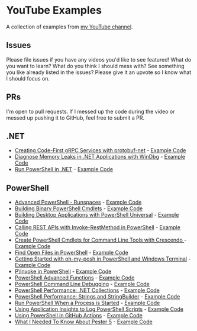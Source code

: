 # YouTube Examples

A collection of examples from [my YouTube channel](https://www.youtube.com/channel/UCIrhSHyw-ySF4eQFkt6fQSA).

## Issues

Please file issues if you have any videos you'd like to see featured! What do you want to learn? What do you think I should mess with? See something you like already listed in the issues? Please give it an upvote so I know what I should focus on. 

## PRs

I'm open to pull requests. If I messed up the code during the video or messed up pushing it to GitHub, feel free to submit a PR. 

## .NET 

- [Creating Code-First gRPC Services with protobuf-net](https://youtu.be/BS5AeaMi5HA) - [Example Code](/dotnet/Code-First%20gRPC%20Services%20with%20protobuf-net/)
- [Diagnose Memory Leaks in .NET Applications with WinDbg](https://youtu.be/V-bbGIb1cEo) - [Example Code](/dotnet/Diagnose%20Memory%20Leaks%20in%20.NET%20Applications%20with%20WinDbg/)
- [Run PowerShell in .NET](https://youtu.be/9D-q3NMznjo) - [Example Code](/dotnet/Run%20PowerShell%20in%20.NET/)

## PowerShell

- [Advanced PowerShell - Runspaces](https://youtu.be/WvxUuru_vhk) - [Example Code](/PowerShell/Advanced%20PowerShell%20-%20Runspaces/)
- [Building Binary PowerShell Cmdlets](https://youtu.be/4fgccFI-EHY) - [Example Code](/PowerShell/Building%20Binary%20PowerShell%20Cmdlets/src/)
- [Building Desktop Applications with PowerShell Universal](https://youtu.be/0Y83N1yA7XE) - [Example Code](/PowerShell/Building%20Desktop%20Applications%20with%20PowerShell%20Universal/)
- [Calling REST APIs with Invoke-RestMethod in PowerShell](https://youtu.be/wpquzkKGxVM) - [Example Code](/PowerShell/Calling%20REST%20APIs%20with%20Invoke-RestMethod%20in%20PowerShell/)
- [Create PowerShell Cmdlets for Command Line Tools with Crescendo ](https://youtu.be/c9m7ZdSwgkQ) - [Example Code](/PowerShell/Create%20PowerShell%20Cmdlets%20for%20Command%20Line%20Tools%20with%20Crescendo/)
- [Find Open Files in PowerShell](https://youtu.be/rPQTKQBTFLo) - [Example Code](/PowerShell/Find%20Open%20Files) 
- [Getting Started with oh-my-posh in PowerShell and Windows Terminal](https://youtu.be/OL9Mr4dzIWU) - [Example Code](/PowerShell/Getting%20Started%20with%20oh-my-posh%20in%20PowerShell%20and%20Windows%20Terminal/)
- [P\Invoke in PowerShell](https://youtu.be/IN1KmLsaP7w) - [Example Code](https://github.com/adamdriscoll/pinvoke)
- [PowerShell Advanced Functions](https://youtu.be/pHkAP78KDJk) - [Example Code](/PowerShell/PowerShell%20Advanced%20Functions/)
- [PowerShell Command Line Debugging](https://youtu.be/TCs8KmyZCgs) - [Example Code](/PowerShell/PowerShell%20Command%20Line%20Debugging/)
- [PowerShell Performance: .NET Collections](https://youtu.be/FXZLYKrbivY) - [Example Code](/PowerShell/PowerShell%20Performance%20-%20.NET%20Collections/)
- [PowerShell Performance: Strings and StringBuilder](https://youtu.be/W5stxz96FO0) - [Example Code](/PowerShell/PowerShell%20Performance%20-%20Strings%20and%20StringBuilder/)
- [Run PowerShell When a Process is Started](https://youtu.be/K5wwXOsQONs) - [Example Code](/PowerShell/Run%20PowerShell%20When%20a%20Process%20is%20Started/) 
- [Using Application Insights to Log PowerShell Scripts](https://youtu.be/asE5uCy8zYI) - [Example Code](/PowerShell/Using%20Application%20Insights%20to%20Log%20PowerShell%20Scripts/)
- [Using PowerShell in GitHub Actions](https://youtu.be/FU7w7We_hh8) - [Example Code](https://github.com/adamdriscoll/pwsh-github-actions) 
- [What I Needed To Know About Pester 5](https://youtu.be/iBgieFKACwI) - [Example Code](/PowerShell/What%20I%20Needed%20to%20Know%20About%20Pester%205/)
